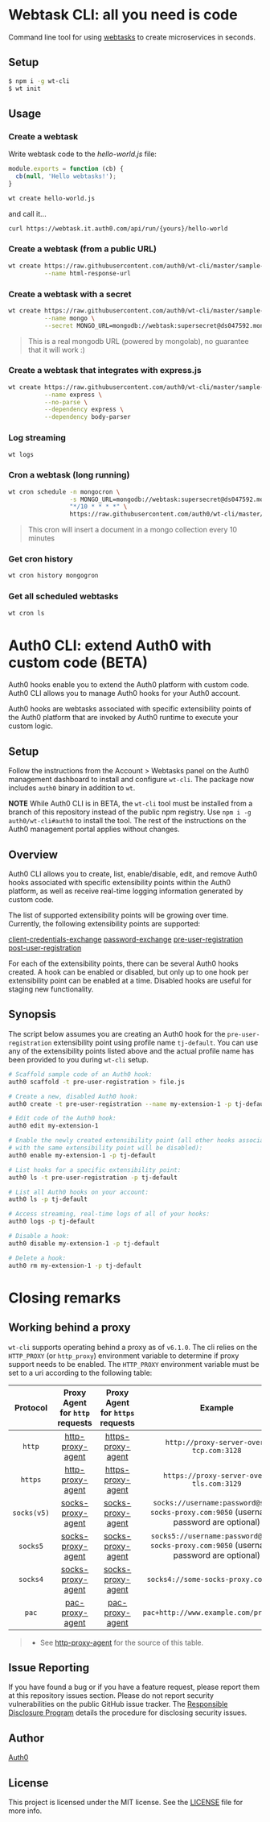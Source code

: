 # Webtask CLI: all you need is code

Command line tool for using [webtasks](https://webtask.io) to create microservices in seconds.

## Setup

```bash
$ npm i -g wt-cli
$ wt init
```

## Usage

### Create a webtask

Write webtask code to the *hello-world.js* file:

```javascript
module.exports = function (cb) {
  cb(null, 'Hello webtasks!');
}
```

```bash
wt create hello-world.js
```

and call it...

```bash
curl https://webtask.it.auth0.com/api/run/{yours}/hello-world
```

### Create a webtask (from a public URL)

```bash
wt create https://raw.githubusercontent.com/auth0/wt-cli/master/sample-webtasks/html-response.js \
          --name html-response-url
```

### Create a webtask with a secret

```bash
wt create https://raw.githubusercontent.com/auth0/wt-cli/master/sample-webtasks/mongodb.js \
          --name mongo \
          --secret MONGO_URL=mongodb://webtask:supersecret@ds047592.mongolab.com:47592/webtask-examples
```

> This is a real mongodb URL (powered by mongolab), no guarantee that it will work :)

### Create a webtask that integrates with express.js

```bash
wt create https://raw.githubusercontent.com/auth0/wt-cli/master/sample-webtasks/express.js \
          --name express \
          --no-parse \
          --dependency express \
          --dependency body-parser
```


### Log streaming

```bash
wt logs
```

### Cron a webtask (long running)

```bash
wt cron schedule -n mongocron \
                 -s MONGO_URL=mongodb://webtask:supersecret@ds047592.mongolab.com:47592/webtask-examples \
                 "*/10 * * * *" \
                 https://raw.githubusercontent.com/auth0/wt-cli/master/sample-webtasks/mongodb.js
```

> This cron will insert a document in a mongo collection every 10 minutes

### Get cron history

```bash
wt cron history mongogron
```

### Get all scheduled webtasks

```bash
wt cron ls
```

# Auth0 CLI: extend Auth0 with custom code (BETA)

Auth0 hooks enable you to extend the Auth0 platform with custom code. Auth0 CLI allows you to manage Auth0 hooks for your Auth0 account.

Auth0 hooks are webtasks associated with specific extensibility points of the Auth0 platform that are invoked by Auth0 runtime to execute your custom logic.

## Setup

Follow the instructions from the Account > Webtasks panel on the Auth0 management dashboard to install and configure `wt-cli`. The package now includes `auth0` binary in addition to `wt`.

**NOTE** While Auth0 CLI is in BETA, the `wt-cli` tool must be installed from a branch of this repository instead of the public npm registry. Use `npm i -g auth0/wt-cli#auth0` to install the tool. The rest of the instructions on the Auth0 management portal applies without changes.

## Overview

Auth0 CLI allows you to create, list, enable/disable, edit, and remove Auth0 hooks associated with specific extensibility points within the Auth0 platform, as well as receive real-time logging information generated by custom code.

The list of supported extensibility points will be growing over time. Currently, the following extensibility points are supported:

[client-credentials-exchange](https://github.com/auth0/auth0-ext-compilers/blob/master/client-credentials-exchange.md)
[password-exchange](https://github.com/auth0/auth0-ext-compilers/blob/master/password-exchange.md)
[pre-user-registration](https://github.com/auth0/auth0-ext-compilers/blob/master/pre-user-registration.md)
[post-user-registration](https://github.com/auth0/auth0-ext-compilers/blob/master/post-user-registration.md)

For each of the extensibility points, there can be several Auth0 hooks created. A hook can be enabled or disabled, but only up to one hook per extensibility point can be enabled at a time. Disabled hooks are useful for staging new functionality.

## Synopsis

The script below assumes you are creating an Auth0 hook for the `pre-user-registration` extensibility point using profile name `tj-default`. You can use any of the extensibility points listed above and the actual profile name has been provided to you during `wt-cli` setup.

```bash
# Scaffold sample code of an Auth0 hook:
auth0 scaffold -t pre-user-registration > file.js

# Create a new, disabled Auth0 hook:
auth0 create -t pre-user-registration --name my-extension-1 -p tj-default file.js

# Edit code of the Auth0 hook:
auth0 edit my-extension-1

# Enable the newly created extensibility point (all other hooks associated
# with the same extensibility point will be disabled):
auth0 enable my-extension-1 -p tj-default

# List hooks for a specific extensibility point:
auth0 ls -t pre-user-registration -p tj-default

# List all Auth0 hooks on your account:
auth0 ls -p tj-default

# Access streaming, real-time logs of all of your hooks:
auth0 logs -p tj-default

# Disable a hook:
auth0 disable my-extension-1 -p tj-default

# Delete a hook:
auth0 rm my-extension-1 -p tj-default
```

# Closing remarks

## Working behind a proxy

`wt-cli` supports operating behind a proxy as of `v6.1.0`. The cli relies on the `HTTP_PROXY` (or `http_proxy`) environment variable to determine if proxy support needs to be enabled. The `HTTP_PROXY` environment variable must be set to a uri according to the following table:

| Protocol   | Proxy Agent for `http` requests | Proxy Agent for `https` requests | Example
|:----------:|:-------------------------------:|:--------------------------------:|:--------:
| `http`     | [http-proxy-agent](https://github.com/TooTallNate/node-http-proxy-agent)            | [https-proxy-agent](https://github.com/TooTallNate/node-https-proxy-agent)            | `http://proxy-server-over-tcp.com:3128`
| `https`    | [http-proxy-agent](https://github.com/TooTallNate/node-http-proxy-agent)            | [https-proxy-agent](https://github.com/TooTallNate/node-https-proxy-agent)            | `https://proxy-server-over-tls.com:3129`
| `socks(v5)`| [socks-proxy-agent](https://github.com/TooTallNate/node-socks-proxy-agent)           | [socks-proxy-agent](https://github.com/TooTallNate/node-socks-proxy-agent)            | `socks://username:password@some-socks-proxy.com:9050` (username & password are optional)
| `socks5`   | [socks-proxy-agent](https://github.com/TooTallNate/node-socks-proxy-agent)           | [socks-proxy-agent](https://github.com/TooTallNate/node-socks-proxy-agent)            | `socks5://username:password@some-socks-proxy.com:9050` (username & password are optional)
| `socks4`   | [socks-proxy-agent](https://github.com/TooTallNate/node-socks-proxy-agent)           | [socks-proxy-agent](https://github.com/TooTallNate/node-socks-proxy-agent)            | `socks4://some-socks-proxy.com:9050`
| `pac`      | [pac-proxy-agent](https://github.com/TooTallNate/node-pac-proxy-agent)             | [pac-proxy-agent](https://github.com/TooTallNate/node-pac-proxy-agent)              | `pac+http://www.example.com/proxy.pac`

> * See [http-proxy-agent](https://github.com/TooTallNate/node-proxy-agent/blob/master/README.md) for the source of this table.

## Issue Reporting

If you have found a bug or if you have a feature request, please report them at this repository issues section. Please do not report security vulnerabilities on the public GitHub issue tracker. The [Responsible Disclosure Program](https://auth0.com/whitehat) details the procedure for disclosing security issues.

## Author

[Auth0](https://auth0.com)

## License

This project is licensed under the MIT license. See the [LICENSE](LICENSE) file for more info.
